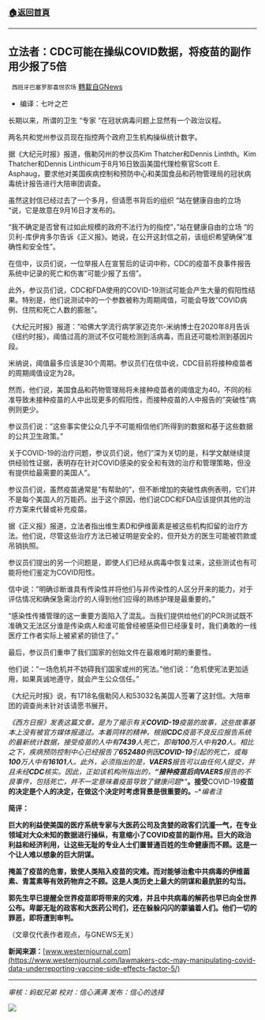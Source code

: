 ###  [:house:返回首頁](https://github.com/ourhimalayas/txt)
---


## 立法者：CDC可能在操纵COVID数据，将疫苗的副作用少报了5倍
` 西班牙巴塞罗那喜悦农场` [轉載自GNews](https://gnews.org/zh-hans/1592219/)

- 编译：七叶之芒


长期以来，所谓的卫生 “专家 “在冠状病毒问题上显然有一个政治议程。

两名共和党州参议员现在指控两个政府卫生机构操纵统计数字。

据《大纪元时报》报道，俄勒冈州的参议员Kim Thatcher和Dennis Linthth。Kim Thatcher和Dennis Linthicum于8月16日致函美国代理检察官Scott E. Asphaug，要求他对美国疾病控制和预防中心和美国食品和药物管理局的冠状病毒统计报告进行大陪审团调查。

虽然这封信已经过去了一个多月，但请愿书背后的组织 “站在健康自由的立场 “说，它是故意在9月16日才发布的。

“我不确定是否曾有过如此规模的政府不法行为的指控”，”站在健康自由的立场 “的贝利-库伊肯多尔告诉《正义报》。她说，在公开这封信之前，该组织希望确保”准确性和安全性”。

在信中，议员们说，一位举报人在宣誓后的证词中称，CDC的疫苗不良事件报告系统中记录的死亡和伤害”可能少报了五倍”。

此外，参议员们说，CDC和FDA使用的COVID-19测试可能会产生大量的假阳性结果。特别是，他们说测试中的一个参数被称为周期阈值，可能会导致”COVID病例、住院和死亡人数的膨胀”。

《大纪元时报》报道：”哈佛大学流行病学家迈克尔-米纳博士在2020年8月告诉《纽约时报》，阈值过高的测试不仅可能检测到活病毒，而且还可能检测到基因片段。

米纳说，阈值最多应该是30个周期。参议员们在信中说，CDC目前将接种疫苗者的周期阈值设定为28。

然而，他们说，美国食品和药物管理局将未接种疫苗者的阈值定为40。不同的标准导致未接种疫苗的人中出现更多的假阳性，而接种疫苗的人中报告的”突破性”病例则更少。

参议员们说：”这些事实使公众几乎不可能相信他们所得到的数据和基于这些数据的公共卫生政策。”

关于COVID-19的治疗问题，参议员们说，他们”深为关切的是，科学文献继续提供经验性证据，表明存在针对COVID感染的安全和有效的治疗和管理策略，但没有提供给最需要的美国人”。

参议员们说，虽然疫苗通常是”有帮助的”，但不断增加的突破性病例表明，它们并不是每个美国人的万能药。出于这个原因，他们说CDC和FDA应该提供其他的治疗方案来代替或补充疫苗。

据《正义报》报道，立法者指出维生素D和伊维菌素是被这些机构扣留的治疗方法。他们说，尽管这些治疗方法已被证明是安全的，但开处方的医生可能被罚款或吊销执照。

参议员们提出的另一个问题是，即使人们已经从病毒中恢复过来，这些测试也有可能将他们鉴定为COVID阳性。

信中说：”明确诊断谁具有传染性并将他们与非传染性的人区分开来的能力，对于评估情况和确保急需治疗的人得到他们应得的熟练护理是最重要的。”

“感染性传播管理的这一重要方面陷入了混乱。当我们提供给他们的PCR测试既不准确又无法区分谁是传染病人和谁可能曾经被感染但已经康复时，我们勇敢的一线医疗工作者实际上被紧紧的锁住了。”

最后，参议员们重申了我们国家的创始文件在最艰难时期的重要性。

他们说：”一场危机并不妨碍我们国家或州的宪法。”他们说：”危机使宪法更加适用，如果真诚地遵守，就会产生公众信任。”

《大纪元时报》说，有1718名俄勒冈人和53032名美国人签署了这封信。大陪审团的调查尚未针对该请愿书展开。

*《西方日报》发表这篇文章，是为了揭示有关**COVID-19**疫苗的故事，这些故事基本上没有被官方媒体报道过。本着同样的精神，根据**CDC**疫苗不良反应报告系统的最新统计数据，接受疫苗的人中有**7439**人死亡，即每**100**万人中有**20**人。相比之下，疾病预防控制中心已经报告了**652480**例因**COVID-19**引起的死亡，或每**100**万人中有**16101**人。此外，必须指出的是，**VAERS**报告可以由任何人提交，并且未经**CDC**核实。因此，正如该机构所指出的，**“**接种疫苗后向**VAERS**报告的不良事件，包括死亡，并不一定意味着疫苗导致了健康问题**“**。接受**COVID-19**疫苗的决定是个人的决定，在做这个决定时考虑背景是很重要的。**–**编者注*

**简评：**

**巨大的利益使美国的医疗系统专家与大医药公司及贪婪的政客们沆瀣一气，在专业领域对大众未知的数据进行操纵，有意缩小了COVID疫苗的副作用。巨大的政治利益和经济利用，让这些无耻的专业人士们置普通百姓的生命健康而不顾。这是一个让人难以想象的巨大阴谋。**

**掩盖了疫苗的危害，致使人类陷入疫苗的灾难。而对能够治愈中共病毒的伊维菌素、青蒿素等有效药物弃之不顾。这是人类历史上最大的阴谋和最肮脏的勾当。**

**郭先生早已提醒全世界疫苗即将带来的灾难，并且中共病毒的解药也早已向全世界公布。卑鄙无耻的政客和大医药公司们，还在躲躲闪闪的蒙骗着人们。他们一切的罪恶，即将遭到审判。**

（文章仅代表作者观点，与GNEWS无关）

**新闻来源：**[www.westernjournal.com](https://www.westernjournal.com/lawmakers-cdc-may-manipulating-covid-data-underreporting-vaccine-side-effects-factor-5/)

* * *

*审核：蚂蚁兄弟*
*校对：信心满满*
*发布：信心的选择*

![](https://assets.gnews.org/wp-content/uploads/2021/10/GNEWS_CH.-1-1.jpeg)
